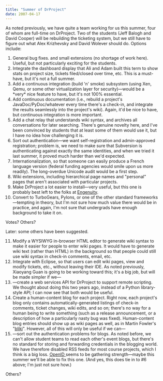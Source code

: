 ```yaml
---
title: "Summer of DrProject"
date: 2007-04-17
---
```

As noted previously, we have quite a team working for us this summer, four of whom are full-time on DrProject.  Two of the students (Jeff Balogh and David Cooper) will be rebuilding the ticketing system, but we still have to figure out what Alex Krizhevsky and David Wolever should do.  Options include:
<ol>
  <li>General bug fixes.  and small extensions (no shortage of work here). Useful, but not particularly exciting for the students.</li>
  <li>Integrate the dashboard display that Ali and Adam built this term to show stats on project size, tickets filed/closed over time, etc.  This is a must-have, but it's not a full summer.</li>
  <li>Add a continuous integration (build 'n' smoke) subsystem (using Xen, Qemu, or some other virtualization layer for security)—would be a *very* nice feature to have, but it's not 100% essential.</li>
  <li>Add continuous documentation (i.e., rebuild a project's JavaDoc/PyDoc/whatever every time there's a check-in, and integrate the results seamlessly into the project's wiki).  Again, it'd be nice to have, but continuous integration is more important.</li>
  <li>Add a chat relay that understands wiki syntax, and archives all conversations for later searching.  There's genuine novelty here, and I've been convinced by students that at least some of them would use it, but I have no idea how challenging it is.</li>
  <li>Sort out authentication—we want self-registration and admin-approved registration; problem is, we need to make sure that Subversion is authenticating against exactly the same identities, and when we tried it last summer, it proved much harder than we'd expected.</li>
  <li>Internationalization, so that someone can easily produce a French language version (federal funding agencies would smile upon us more readily).  The long-overdue Unicode audit would be a first step.</li>
  <li>Wiki extensions, including hierarchical page names and "personal" pages that aren't associated with particular projects.</li>
  <li>Make DrProject a lot easier to install—very useful, but this one is probably best left to the folks at <a href="http://www.engcorp.com">Engenuity</a>.</li>
  <li>Convert to TurboGears, Pylons, or one of the other standard frameworks—tempting in theory, but I'm not sure how much value there would be in practice, and again, I'm not sure that undergrads have enough background to take it on.</li>
</ol>
Votes?  Others?

Later: some others have been suggested.
<ol start="11">
  <li>Modify a WYSIWYG in-browser HTML editor to generate wiki syntax to make it easier for people to enter wiki pages.  It would have to generate wiki text (rather than HTML) in the background so that people could still use wiki syntax in check-in comments, email, etc.</li>
  <li>Integrate with Eclipse, so that users can edit wiki pages, view and modify tickets, etc., without leaving their IDE.  As noted previously, Xiaoyang Guan is going to be working toward this; it's a big job, but will be made simpler if we—</li>
  <li>—create a web services API for DrProject to support remote scripting.  We thought about doing this two years ago, instead of a Python library-style API; I can now see that both would be useful.</li>
  <li>Create a human-content blog for each project.  Right now, each project's blog only contains automatically-generated listings of check-in comments, ticket changes, wiki edits, and so on; there's no way for a human being to write something (such as a release announcement, or a description of how a particularly nasty bug was fixed).  Human-content blog entries should show up as wiki pages as well, as in Martin Fowler's "<a href="http://www.martinfowler.com/bliki/">bliki</a>".  However, all of this will only be useful if we can—</li>
  <li>—sort out the authentication problems for blogs.  As noted before, we can't allow student teams to read each other's event blogs, but there's no standard for storing and forwarding credentials in the blogging world.  We have therefore disabled RSS feeds for most course projects, which I think is a big loss.  <a href="http://openid.net/">OpenID </a>seems to be gathering strength—maybe this summer we'll be able to fix this one. (And yes, this does tie in to #6 above; I'm just not sure how.)</li>
</ol>
Others?
